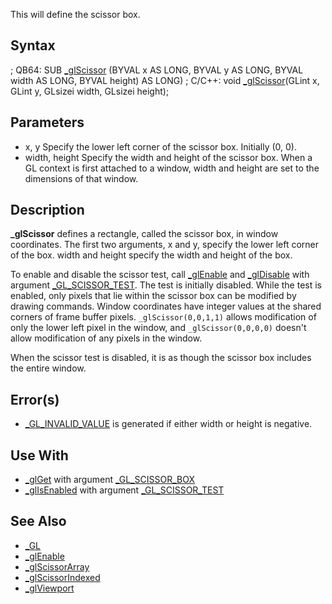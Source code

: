 This will define the scissor box.


## Syntax

; QB64: SUB [_glScissor](_glScissor) (BYVAL x AS LONG, BYVAL y AS LONG, BYVAL width AS LONG, BYVAL height) AS LONG)
; C/C++: void [_glScissor](_glScissor)(GLint x, GLint y, GLsizei width, GLsizei height);


## Parameters

* x, y Specify the lower left corner of the scissor box. Initially (0, 0).
* width, height Specify the width and height of the scissor box. When a GL context is first attached to a window, width and height are set to the dimensions of that window.


## Description


**_glScissor** defines a rectangle, called the scissor box, in window coordinates. The first two arguments, x and y, specify the lower left corner of the box. width and height specify the width and height of the box.

To enable and disable the scissor test, call [_glEnable](_glEnable) and [_glDisable](_glDisable) with argument [_GL_SCISSOR_TEST](_GL_SCISSOR_TEST). The test is initially disabled. While the test is enabled, only pixels that lie within the scissor box can be modified by drawing commands. Window coordinates have integer values at the shared corners of frame buffer pixels. `_glScissor(0,0,1,1)` allows modification of only the lower left pixel in the window, and `_glScissor(0,0,0,0)` doesn't allow modification of any pixels in the window.

When the scissor test is disabled, it is as though the scissor box includes the entire window.


## Error(s)

* [_GL_INVALID_VALUE](_GL_INVALID_VALUE) is generated if either width or height is negative.


## Use With

* [_glGet](_glGet) with argument [_GL_SCISSOR_BOX](_GL_SCISSOR_BOX)
* [_glIsEnabled](_glIsEnabled) with argument [_GL_SCISSOR_TEST](_GL_SCISSOR_TEST)


## See Also

* [_GL](_GL)
* [_glEnable](_glEnable)
* [_glScissorArray](_glScissorArray)
* [_glScissorIndexed](_glScissorIndexed)
* [_glViewport](_glViewport)







